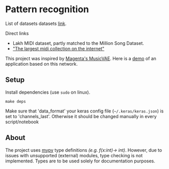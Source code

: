 # Pattern recognition

List of datasets datasets [link](https://github.com/midi-ld/machine-readable-datasets).

Direct links
 - Lakh MIDI dataset, partly matched to the Million Song Dataset.
 - [ "The largest midi collection on the internet" ](https://www.reddit.com/r/WeAreTheMusicMakers/comments/3anwu8/the_drum_percussion_midi_archive_800k/)

This project was inspired by [Magenta's MusicVAE](https://magenta.tensorflow.org/music-vae). Here is a [demo](https://experiments.withgoogle.com/ai/beat-blender/view/) of an application based on this network.


## Setup

Install dependencies (use `sudo` on linux).
```
make deps
```

Make sure that 'data_format' your keras config file (`~/.keras/keras.json`) is set to 'channels_last'. Otherwise it should be changed manually in every script/notebook


## About

The project uses [mypy](https://github.com/python/mypy) type definitions _(e.g. f(x:int)-> int)_. However, due to issues with unsupported (external) modules, type checking is not implemented. Types are to be used solely for documentation purposes.
